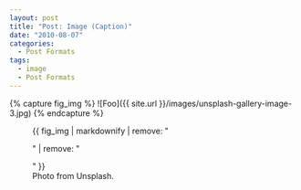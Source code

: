 ```yaml
---
layout: post
title: "Post: Image (Caption)"
date: "2010-08-07"
categories:
  - Post Formats
tags:
  - image
  - Post Formats
---
```


{% capture fig_img %}
![Foo]({{ site.url }}/images/unsplash-gallery-image-3.jpg)
{% endcapture %}

<figure>
  {{ fig_img | markdownify | remove: "<p>" | remove: "</p>" }}
  <figcaption>Photo from Unsplash.</figcaption>
</figure>
